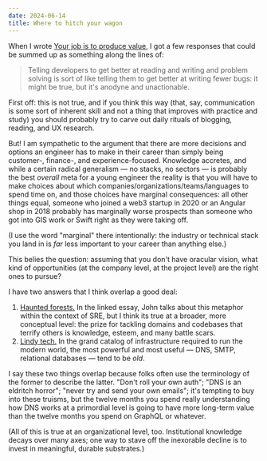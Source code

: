 ```yaml
---
date: 2024-06-14
title: Where to hitch your wagon
---
```


When I wrote [Your job is to produce value](/posts/microblog/produce-value/), I got a few responses that could be summed up as something along the lines of:

> Telling developers to get better at reading and writing and problem solving is sort of like telling them to get better at writing fewer bugs: it might be true, but it's anodyne and unactionable.

First off: this is not true, and if you think this way (that, say, communication is some sort of inherent skill and not a thing that improves with practice and study) you should probably try to carve out daily rituals of blogging, reading, and UX research.

But! I am sympathetic to the argument that there are more decisions and options an engineer has to make in their career than simply being customer-, finance-, and experience-focused. Knowledge accretes, and while a certain radical generalism — no stacks, no sectors — is probably the best _overall_ meta for a young engineer the reality is that you will have to make choices about which companies/organizations/teams/languages to spend time on, and those choices have marginal consequences: all other things equal, someone who joined a web3 startup in 2020 or an Angular shop in 2018 probably has marginally worse prospects than someone who got into GIS work or Swift right as they were taking off.

(I use the word "marginal" there intentionally: the industry or technical stack you land in is _far_ less important to your career than anything else.)

This belies the question: assuming that you don't have oracular vision, what kind of opportunities (at the company level, at the project level) are the right ones to pursue?

I have two answers that I think overlap a good deal:

1. [Haunted forests.](https://john-millikin.com/sre-school/no-haunted-forests) In the linked essay, John talks about this metaphor within the context of SRE, but I think its true at a broader, more conceptual level: the prize for tackling domains and codebases that terrify others is knowledge, esteem, and many battle scars.
2. [Lindy tech.](https://en.wikipedia.org/wiki/Lindy_effect) In the grand catalog of infrastructure required to run the modern world, the most powerful and most useful — DNS, SMTP, relational databases — tend to be _old_.

I say these two things overlap because folks often use the terminology of the former to describe the latter. "Don't roll your own auth"; "DNS is an eldritch horror"; "never try and send your own emails"; it's tempting to buy into these truisms, but the twelve months you spend really understanding how DNS works at a primordial level is going to have more long-term value than the twelve months you spend on GraphQL or whatever.

(All of this is true at an organizational level, too. Institutional knowledge decays over many axes; one way to stave off the inexorable decline is to invest in meaningful, durable substrates.)
